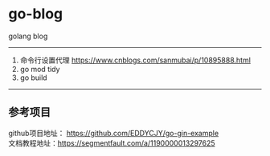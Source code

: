 # go-blog
golang blog
***
1. 命令行设置代理 https://www.cnblogs.com/sanmubai/p/10895888.html   
2. go mod tidy
3. go build

***
## 参考项目
github项目地址： https://github.com/EDDYCJY/go-gin-example  
文档教程地址：https://segmentfault.com/a/1190000013297625




